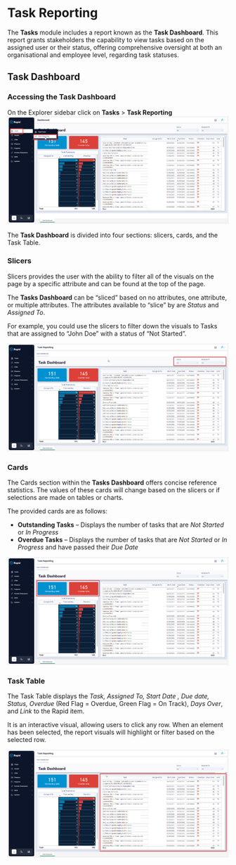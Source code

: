 # Task Reporting

The **Tasks** module includes a report known as the **Task Dashboard**. This report grants stakeholders the capability to view tasks based on the assigned user or their status, offering comprehensive oversight at both an organisational and employee level, regarding task statuses.

## Task Dashboard
### Accessing the Task Dashboard
On the Explorer sidebar click on **Tasks** > **Task Reporting**
![A screenshot depicting how to navigate to the Task Dashboard using the sidebar. The user has selected "Tasks" and then "Task Reporting". The screenshot is annotated with red boxes to indicate where the user has clicked.](<Task Reporting Dashboard Sidebar.png>)

The **Task Dashboard** is divided into four sections: slicers, cards, and the Task Table.

### Slicers
Slicers provides the user with the ability to filter all of the visuals on the page by a specific attribute and can be found at the top of the page.

The **Tasks Dashboard** can be “sliced” based on no attributes, one attribute, or multiple attributes. The attributes available to “slice” by are *Status* and *Assigned To*.

For example, you could use the slicers to filter down the visuals to Tasks that are assigned to “John Doe” with a status of “Not Started”.

![A screenshot depicting the location and appearance of slicers. These are drop-down menus in the upper-right corner of the screen that allow the user to filter all the other data in the report. The screenshot is annotated with a red box to highlight the location of the slicers.](<PowerBI Slicer.png>)

### Cards
The Cards section within the **Tasks Dashboard** offers concise reference statistics. The values of these cards will change based on the slicers or if selections are made on tables or charts.

The provided cards are as follows:
 
- **Outstanding Tasks** – Displays the number of tasks that are *Not Started* or *In Progress*
- **Overdue Tasks** – Displays the number of tasks that are *Not Started* or *In Progress* and have passed their *Due Date*

![A screenshot depicting the location and appearance of Cards on the Tasks Dashboard. One task card is blue and reads "Outstanding Tasks", and the other is red and reads "Overdue Tasks". The screenshot is annotated with a red box to highlight the location of the cards.](<PowerBi Cards.png>)

### Task Table
The Task Table displays the *Task, Assigned To, Start Date , Due date, Status, Overdue* (Red Flag = Overdue, Green Flag = On Track), *Days Over*, and *Link* to the Rapid item.

It is an interactive visual, allowing users to click any row. When an element has been selected, the report visuals will highlight or filter based on the selected row.

![A screenshot showing the location and appearance of the PowerBI Task table. This is a data table that contains a list of all active tasks in the Rapid site. The data table has the following headings: Task, Assigned To, Start Date, Due Date, Status, Overdue, Days Over, and Link. The screenshot is annotated with a red box to highlight the table's location.](<PowerBi Task Table.png>)